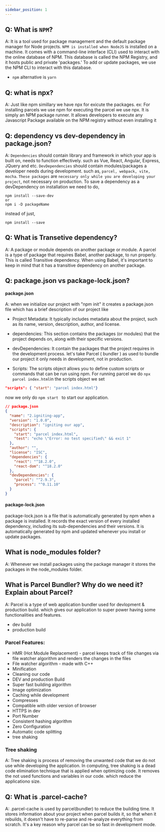 ```yaml
---
sidebar_position: 1
---
```


## Q: What is `NPM`?

A: It is a tool used for package management and the default package manager for Node projects. `NPM is installed when NodeJS` is installed on a machine. It comes with a command-line interface (CLI) used to interact with the online database of NPM. This database is called the NPM Registry, and it hosts public and private 'packages.' To add or update packages, we use the NPM CLI to interact with this database.

- `npm` alternative is `yarn`

## Q: what is npx?

A: Just like npm simillary we have npx for exicute the packages.
ex: For installing parcels we use npm for executing the parcel we use npx.
It is simply an NPM package runner. It allows developers to execute any Javascript Package available on the NPM registry without even installing it

## Q: dependency vs dev-dependency in package.json?

A: `Dependencies` should contain library and framework in which your app is built on, needs to function effectively. such as Vue, React, Angular, Express, JQuery and etc.
`DevDependencies` should contain modules/packages a developer needs during development.
such as, `parcel, webpack, vite, mocha`.
`These packages` are `necessary only while you are developing your project`, not necessary on production.
To save a dependency as a devDependency on installation we need to do,

```
npm install --save-dev
or
npm i -D packageName
```

instead of just,

```
npm install --save
```

## Q: What is Transetive dependency?

A: A package or module depends on another package or module.
A parcel is a type of package that requires Babel, another package, to run properly. This is called Transitive dependency.
When using Babel, it's important to keep in mind that it has a transitive dependency on another package.

## Q: package.json vs package-lock.json?

#### package.json

A:
when we initialize our project with "npm init" it creates a package.json file which has a brief description of our project like

- Project Metadata: It typically includes metadata about the project, such as its name, version, description, author, and license.

- dependencies: This section contains the packages (or modules) that the project depends on, along with their specific versions.

- devDependencies: It contain the packages that the project requires in the development process. let's take Parcel ( bundler ) as used to bundle our project it only needs in development, not in production.

- Scripts: The scripts object allows you to define custom scripts or commands that can be run using npm. For running parcel we do `npx parcel index.html`in the scripts object we set

```json
"scripts": { "start": "parcel index.html"}
```

now we only do `npm start ` to start our application.

```json
// package.json
{
  "name": "2.igniting-app",
  "version": "1.0.0",
  "description": "igniting our app",
  "scripts": {
    "start": "parcel index.html",
    "test": "echo \"Error: no test specified\" && exit 1"
  },
  "author": "",
  "license": "ISC",
  "dependencies": {
    "react": "^18.2.0",
    "react-dom": "^18.2.0"
  },
  "devDependencies": {
    "parcel": "^2.9.3",
    "process": "^0.11.10"
  }
}
```

#### package-lock.json

package-lock.json is a file that is automatically generated by npm when a package is installed. It records the exact version of every installed dependency, including its sub-dependencies and their versions.
It is automatically generated by npm and updated whenever you install or update packages.

## What is node_modules folder?

A: Whenever we install packages using the package manager it stores the packages in the node_modules folder.

## What is Parcel Bundler? Why do we need it? Explain about Parcel?

A: Parcel is a type of web application bundler used for devlopment & production build. which gives our application to super power having some functionalities and features.

- dev build
- production build

### Parcel Features:

- HMR (Hot Module Replacement) - parcel keeps track of file changes via file watcher algorithm and renders the changes in the files
- File watcher algorithm - made with C++
- Minification
- Cleaning our code
- DEV and production Build
- Super fast building algorithm
- Image optimization
- Caching while development
- Compresses
- Compatible with older version of browser
- HTTPS in dev
- Port Number
- Consistent hashing algorithm
- Zero Configuration
- Automatic code splitting
- tree shaking

### Tree shaking
A: Tree shaking is process of removing the unwanted code that we do not use while developing the application. In computing, tree shaking is a dead code elimination technique that is applied when optimizing code.
It removes the not used functions and variables in our code. which reduce the applicationo size.


## Q: What is .parcel-cache?

A: .parcel-cache is used by parcel(bundler) to reduce the building time. It stores information about your project when parcel builds it, so that when it rebuilds, it doesn't have to re-parse and re-analyze everything from scratch. It's a key reason why parcel can be so fast in development mode.
